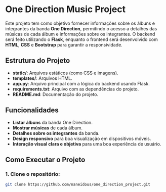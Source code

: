 # One Direction Music Project

Este projeto tem como objetivo fornecer informações sobre os álbuns e integrantes da banda **One Direction**, permitindo o acesso a detalhes das músicas de cada álbum e informações sobre os integrantes. O backend será feito utilizando o **Flask**, enquanto o frontend será desenvolvido com **HTML**, **CSS** e **Bootstrap** para garantir a responsividade.

## Estrutura do Projeto

- **static/**: Arquivos estáticos (como CSS e imagens).
- **templates/**: Arquivos HTML.
- **app.py**: Arquivo principal com a lógica do backend usando Flask.
- **requirements.txt**: Arquivo com as dependências do projeto.
- **README.md**: Documentação do projeto.

## Funcionalidades

- **Listar álbuns** da banda One Direction.
- **Mostrar músicas** de cada álbum.
- **Detalhes sobre os integrantes** da banda.
- **Design responsivo** para boa visualização em dispositivos móveis.
- **Interação visual clara e objetiva** para uma boa experiência de usuário.

## Como Executar o Projeto

### 1. Clone o repositório:

```bash
git clone https://github.com/naneidous/one_direction_project.git
